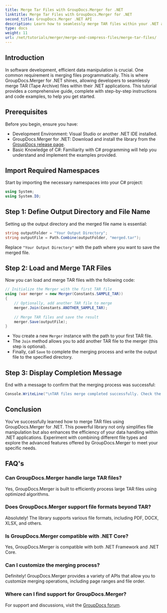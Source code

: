 ```yaml
---
title: Merge Tar Files with GroupDocs.Merger for .NET
linktitle: Merge Tar Files with GroupDocs.Merger for .NET
second_title: GroupDocs.Merger .NET API
description: Learn how to seamlessly merge TAR files within your .NET applications using GroupDocs.Merger. This tutorial provides a comprehensive, step-by-step approach, complete with code example.
type: docs
weight: 11
url: /net/tutorials/merger/merge-and-compress-files/merge-tar-files/
---
```

## Introduction

In software development, efficient data manipulation is crucial. One common requirement is merging files programmatically. This is where GroupDocs.Merger for .NET shines, allowing developers to seamlessly merge TAR (Tape Archive) files within their .NET applications. This tutorial provides a comprehensive guide, complete with step-by-step instructions and code examples, to help you get started.

## Prerequisites

Before you begin, ensure you have:

- Development Environment: Visual Studio or another .NET IDE installed.
- GroupDocs.Merger for .NET: Download and install the library from the [GroupDocs release page](https://releases.groupdocs.com/merger/net/).
- Basic Knowledge of C#: Familiarity with C# programming will help you understand and implement the examples provided.

## Import Required Namespaces

Start by importing the necessary namespaces into your C# project:

```csharp
using System;
using System.IO;
```

## Step 1: Define Output Directory and File Name

Setting up the output directory and the merged file name is essential:

```csharp
string outputFolder = "Your Output Directory";
string outputFile = Path.Combine(outputFolder, "merged.tar");
```

Replace `"Your Output Directory"` with the path where you want to save the merged file.

## Step 2: Load and Merge TAR Files

Now you can load and merge TAR files with the following code:

```csharp
// Initialize the Merger with the first TAR file
using (var merger = new Merger(Constants.SAMPLE_TAR))
{
    // Optionally, add another TAR file to merge
    merger.Join(Constants.ANOTHER_SAMPLE_TAR);
    
    // Merge TAR files and save the result
    merger.Save(outputFile);
}
```

- You create a new `Merger` instance with the path to your first TAR file.
- The `Join` method allows you to add another TAR file to the merger (this step is optional).
- Finally, call `Save` to complete the merging process and write the output file to the specified directory.

## Step 3: Display Completion Message

End with a message to confirm that the merging process was successful:

```csharp
Console.WriteLine("\nTAR files merge completed successfully. Check the output in {0}", outputFolder);
```

## Conclusion

You’ve successfully learned how to merge TAR files using GroupDocs.Merger for .NET. This powerful library not only simplifies file manipulation but also enhances the efficiency of your data handling within .NET applications. Experiment with combining different file types and explore the advanced features offered by GroupDocs.Merger to meet your specific needs.

## FAQ's

### Can GroupDocs.Merger handle large TAR files?
Yes, GroupDocs.Merger is built to efficiently process large TAR files using optimized algorithms.

### Does GroupDocs.Merger support file formats beyond TAR?
Absolutely! The library supports various file formats, including PDF, DOCX, XLSX, and others.

### Is GroupDocs.Merger compatible with .NET Core?
Yes, GroupDocs.Merger is compatible with both .NET Framework and .NET Core.

### Can I customize the merging process?
Definitely! GroupDocs.Merger provides a variety of APIs that allow you to customize merging operations, including page ranges and file order.

### Where can I find support for GroupDocs.Merger?
For support and discussions, visit the [GroupDocs forum](https://forum.groupdocs.com/c/merger/32).
